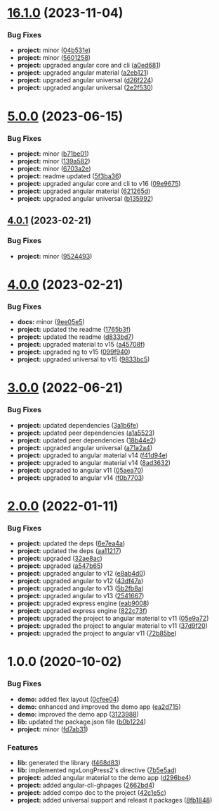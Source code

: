 

# [16.1.0](https://github.com/anthonynahas/ngx-long-press2/compare/5.0.0...16.1.0) (2023-11-04)


### Bug Fixes

* **project:** minor ([04b531e](https://github.com/anthonynahas/ngx-long-press2/commit/04b531ef731f2cfa3dee10f7161510e9f5d137b1))
* **project:** minor ([5601258](https://github.com/anthonynahas/ngx-long-press2/commit/5601258fdfebbc6214078a439d3b7d029ec7256f))
* **project:** upgraded angular core and cli ([a0ed681](https://github.com/anthonynahas/ngx-long-press2/commit/a0ed681e6bf1b68f2fc728e0aafc16a550894c5e))
* **project:** upgraded angular material ([a2eb121](https://github.com/anthonynahas/ngx-long-press2/commit/a2eb121e482f0f0c8e8ac867eca8b5ccdded4d96))
* **project:** upgraded angular universal ([d26f224](https://github.com/anthonynahas/ngx-long-press2/commit/d26f224879f377a03cbb794dd69bd9bdd7cb9024))
* **project:** upgraded angular universal ([2e2f530](https://github.com/anthonynahas/ngx-long-press2/commit/2e2f53098b642b2a0374f58cf93f984f9f257334))

# [5.0.0](https://github.com/anthonynahas/ngx-long-press2/compare/4.0.1...5.0.0) (2023-06-15)


### Bug Fixes

* **project:** minor ([b71be01](https://github.com/anthonynahas/ngx-long-press2/commit/b71be01008f972e8353b3dfbbd65b4f04e142c90))
* **project:** minor ([139a582](https://github.com/anthonynahas/ngx-long-press2/commit/139a5823ccd95e509af04c7a05f741d988565ebf))
* **project:** minor ([6703a2e](https://github.com/anthonynahas/ngx-long-press2/commit/6703a2ea5d7f068ab57976e74b7b68274e619717))
* **project:** readme updated ([5f3ba36](https://github.com/anthonynahas/ngx-long-press2/commit/5f3ba36d63bc6df7dd8b18750f3852953550b448))
* **project:** upgraded angular core and cli to v16 ([09e9675](https://github.com/anthonynahas/ngx-long-press2/commit/09e9675659dd1a38a2380324f752bae2cc5bd5a4))
* **project:** upgraded angular material ([621265d](https://github.com/anthonynahas/ngx-long-press2/commit/621265dd99a2c700fd1883200072bc49da8003e8))
* **project:** upgraded angular universal ([b135992](https://github.com/anthonynahas/ngx-long-press2/commit/b1359924c5eaca732e8dafc614bf3b930a41f281))

## [4.0.1](https://github.com/anthonynahas/ngx-long-press2/compare/4.0.0...4.0.1) (2023-02-21)


### Bug Fixes

* **project:** minor ([9524493](https://github.com/anthonynahas/ngx-long-press2/commit/9524493d601e87bbcd5c26622fa5546a27b748a9))

# [4.0.0](https://github.com/anthonynahas/ngx-long-press2/compare/3.0.0...4.0.0) (2023-02-21)


### Bug Fixes

* **docs:** minor ([9ee05e5](https://github.com/anthonynahas/ngx-long-press2/commit/9ee05e50bbfee5a04f538b5ef89e2869e14904df))
* **project:** updated the readme ([1765b3f](https://github.com/anthonynahas/ngx-long-press2/commit/1765b3ff2698069eda8a22ce0580fea6add925fe))
* **project:** updated the readme ([d833bd7](https://github.com/anthonynahas/ngx-long-press2/commit/d833bd77fc3d2fc92313c9aab514d297294d8479))
* **project:** upgraded material to v15 ([a45708f](https://github.com/anthonynahas/ngx-long-press2/commit/a45708f600124df975a86d560aba718a1a435213))
* **project:** upgraded ng to v15 ([099f940](https://github.com/anthonynahas/ngx-long-press2/commit/099f940daa40951057eb0f56663896367f1ec128))
* **project:** upgraded universal to v15 ([9833bc5](https://github.com/anthonynahas/ngx-long-press2/commit/9833bc5ba3890626f9719b5c2c23575cf6a69f2f))

# [3.0.0](https://github.com/anthonynahas/ngx-long-press2/compare/2.0.0...3.0.0) (2022-06-21)


### Bug Fixes

* **project:** updated dependencies ([3a1b6fe](https://github.com/anthonynahas/ngx-long-press2/commit/3a1b6fed0ef2a265db703d75d1af3de4f0262d6c))
* **project:** updated peer dependencies ([a1a5523](https://github.com/anthonynahas/ngx-long-press2/commit/a1a5523309ef0cd75d84fe5eb13b9d35a9690721))
* **project:** updated peer dependencies ([18b44e2](https://github.com/anthonynahas/ngx-long-press2/commit/18b44e200e7b27d7969c05213999daccd07bc75e))
* **project:** upgraded angular universal ([a71a2a4](https://github.com/anthonynahas/ngx-long-press2/commit/a71a2a4c6c70523ca62c166111ccc5bdf39e2cb4))
* **project:** upgraded to angular material v14 ([f41d94e](https://github.com/anthonynahas/ngx-long-press2/commit/f41d94eb8cde3a1cce131d2efe2f1afe2ec3d720))
* **project:** upgraded to angular material v14 ([8ad3632](https://github.com/anthonynahas/ngx-long-press2/commit/8ad3632cf6d1eeff2e077bf442e02215c5536f43))
* **project:** upgraded to angular v11 ([05aea70](https://github.com/anthonynahas/ngx-long-press2/commit/05aea70ce9c47fd2f4889c74459fed0665312a93))
* **project:** upgraded to angular v14 ([f0b7703](https://github.com/anthonynahas/ngx-long-press2/commit/f0b77034d19e34983aab43429c7f0f1f233241fe))

# [2.0.0](https://github.com/anthonynahas/ngx-long-press2/compare/1.0.0...2.0.0) (2022-01-11)


### Bug Fixes

* **project:** updated the deps ([6e7ea4a](https://github.com/anthonynahas/ngx-long-press2/commit/6e7ea4a9dcd8db7c7c168b28a00d19b06037bcb9))
* **project:** updated the deps ([aa11217](https://github.com/anthonynahas/ngx-long-press2/commit/aa11217c5f42737b1a5f04056e33074590f6e8fc))
* **project:** upgraded ([32ae8ac](https://github.com/anthonynahas/ngx-long-press2/commit/32ae8ac3299a2516108583b8c0f93f829ea1adfd))
* **project:** upgraded ([a547b65](https://github.com/anthonynahas/ngx-long-press2/commit/a547b656840de4d125d789068064c1465e28256c))
* **project:** upgraded angular to v12 ([e8ab4d0](https://github.com/anthonynahas/ngx-long-press2/commit/e8ab4d06f5ad1f76db6d81096b65ef6b1c981bdd))
* **project:** upgraded angular to v12 ([43df47a](https://github.com/anthonynahas/ngx-long-press2/commit/43df47a3b50cc9963eb1b29374e99247ac64467c))
* **project:** upgraded angular to v13 ([5b2fb8a](https://github.com/anthonynahas/ngx-long-press2/commit/5b2fb8a424106748af1616b744df6bd450eb3c4c))
* **project:** upgraded angular to v13 ([2541667](https://github.com/anthonynahas/ngx-long-press2/commit/25416679e032eb71bed90b4cbf8f75ebe596b110))
* **project:** upgraded express engine ([eab9008](https://github.com/anthonynahas/ngx-long-press2/commit/eab9008f32788ecdaf43e6b6b6abbd02d158e847))
* **project:** upgraded express engine ([822c73f](https://github.com/anthonynahas/ngx-long-press2/commit/822c73f96703aa60930f73722fb1818281c7506d))
* **project:** upgraded the project to angular material to v11 ([05e9a72](https://github.com/anthonynahas/ngx-long-press2/commit/05e9a725cc3e52b5d445e1c7c4fd3995d1d24f02))
* **project:** upgraded the project to angular material to v11 ([37d9f20](https://github.com/anthonynahas/ngx-long-press2/commit/37d9f202b27ea452adbaacfb4822e9ea64a8d3cf))
* **project:** upgraded the project to angular v11 ([72b85be](https://github.com/anthonynahas/ngx-long-press2/commit/72b85be1001f19db522218cb35d6e0838d029da2))

# 1.0.0 (2020-10-02)


### Bug Fixes

* **demo:** added flex layout ([0cfee04](https://github.com/anthonynahas/ngx-long-press2/commit/0cfee043e4a979a5ec31693a6edf7767b08e4aff))
* **demo:** enhanced and improved the demo app ([ea2d715](https://github.com/anthonynahas/ngx-long-press2/commit/ea2d715bbd9680275c7694dd754c428c2fc01038))
* **demo:** improved the demo app ([3123988](https://github.com/anthonynahas/ngx-long-press2/commit/312398868698934a1c6a11e711afa921fc82650d))
* **lib:** updated the package.json file ([b0b1224](https://github.com/anthonynahas/ngx-long-press2/commit/b0b1224d11478d3d7bbad19bae45d20865121055))
* **project:** minor ([fd7ab31](https://github.com/anthonynahas/ngx-long-press2/commit/fd7ab314c5ac5286224987ac3fe49f1fc6fcb71c))


### Features

* **lib:** generated the library ([f468d83](https://github.com/anthonynahas/ngx-long-press2/commit/f468d835e1785037e91f847c7cd1ff1f48d174d4))
* **lib:** implemented ngxLongPress2's directive ([7b5e5ad](https://github.com/anthonynahas/ngx-long-press2/commit/7b5e5adf4d0b2a96d4a74ca4222251baed4b5616))
* **project:** added angular material to the demo app ([d296be4](https://github.com/anthonynahas/ngx-long-press2/commit/d296be4d724de50a0ce89c338281666c65fae753))
* **project:** added angular-cli-ghpages ([2662bd4](https://github.com/anthonynahas/ngx-long-press2/commit/2662bd4f9f1844b4bfee09d854166e04d167e082))
* **project:** added compo doc to the project ([42c1e5c](https://github.com/anthonynahas/ngx-long-press2/commit/42c1e5cd2deb7a221412716b5652e9475a318645))
* **project:** added universal support and releast it packages ([8fb1848](https://github.com/anthonynahas/ngx-long-press2/commit/8fb1848942134e18926647356912eb6b36e7abf9))